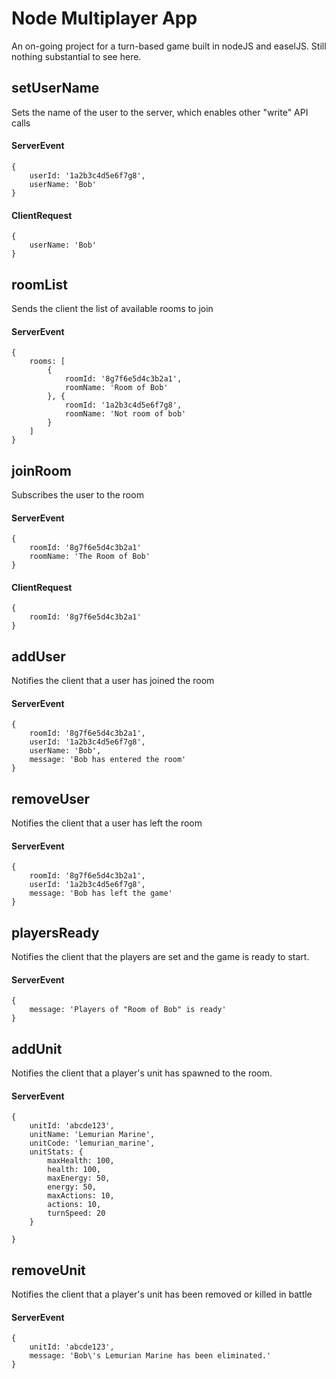 # Node Multiplayer App

An on-going project for a turn-based game built in nodeJS and easelJS. Still nothing substantial to see here.

## setUserName

Sets the name of the user to the server, which enables other "write" API calls

#### ServerEvent

	{
		userId: '1a2b3c4d5e6f7g8',
		userName: 'Bob'
	}

#### ClientRequest

	{
		userName: 'Bob'
	}

## roomList

Sends the client the list of available rooms to join

#### ServerEvent

	{
		rooms: [
			{ 
				roomId: '8g7f6e5d4c3b2a1',
				roomName: 'Room of Bob'
			}, {
				roomId: '1a2b3c4d5e6f7g8',
				roomName: 'Not room of bob'
			}
		]
	}


## joinRoom

Subscribes the user to the room

#### ServerEvent

	{
		roomId: '8g7f6e5d4c3b2a1'
		roomName: 'The Room of Bob'
	}

#### ClientRequest

	{
		roomId: '8g7f6e5d4c3b2a1'
	}


## addUser

Notifies the client that a user has joined the room

#### ServerEvent

	{
		roomId: '8g7f6e5d4c3b2a1',
		userId: '1a2b3c4d5e6f7g8',
		userName: 'Bob',
		message: 'Bob has entered the room'
	}

## removeUser

Notifies the client that a user has left the room

#### ServerEvent

	{
		roomId: '8g7f6e5d4c3b2a1',
		userId: '1a2b3c4d5e6f7g8',
		message: 'Bob has left the game'
	}

## playersReady

Notifies the client that the players are set and the game is ready to start.

#### ServerEvent

	{
		message: 'Players of "Room of Bob" is ready'
	}

## addUnit

Notifies the client that a player's unit has spawned to the room.

#### ServerEvent

	{
		unitId: 'abcde123',
		unitName: 'Lemurian Marine',
		unitCode: 'lemurian_marine',
		unitStats: {
			maxHealth: 100,
			health: 100,
			maxEnergy: 50,
			energy: 50,
			maxActions: 10,
			actions: 10,
			turnSpeed: 20
		}

	}

## removeUnit

Notifies the client that a player's unit has been removed or killed in battle

#### ServerEvent
	{
		unitId: 'abcde123',
		message: 'Bob\'s Lemurian Marine has been eliminated.'
	}

